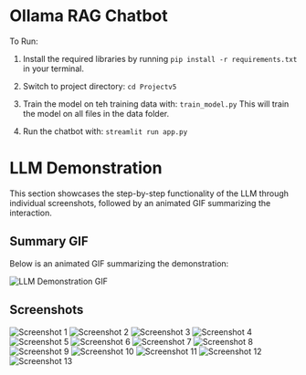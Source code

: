 # Ollama RAG Chatbot

To Run: 
1. Install the required libraries by running `pip install -r requirements.txt` in your terminal.

2. Switch to project directory:
```cd Projectv5```

3. Train the model on teh training data with:
```train_model.py```
This will train the model on all files in the data folder.

4. Run the chatbot with:
```streamlit run app.py```

# LLM Demonstration

This section showcases the step-by-step functionality of the LLM through individual screenshots, followed by an animated GIF summarizing the interaction.

## Summary GIF

Below is an animated GIF summarizing the demonstration:

![LLM Demonstration GIF](Pictures/LLM_GIF.gif)

## Screenshots

![Screenshot 1](Pictures/llm_1.png)
![Screenshot 2](Pictures/llm_2.png)
![Screenshot 3](Pictures/llm_3.png)
![Screenshot 4](Pictures/llm_4.png)
![Screenshot 5](Pictures/llm_5.png)
![Screenshot 6](Pictures/llm_6.png)
![Screenshot 7](Pictures/llm_7.png)
![Screenshot 8](Pictures/llm_8.png)
![Screenshot 9](Pictures/llm_9.png)
![Screenshot 10](Pictures/llm_10.png)
![Screenshot 11](Pictures/llm_11.png)
![Screenshot 12](Pictures/llm_12.png)
![Screenshot 13](Pictures/llm_13.png)

